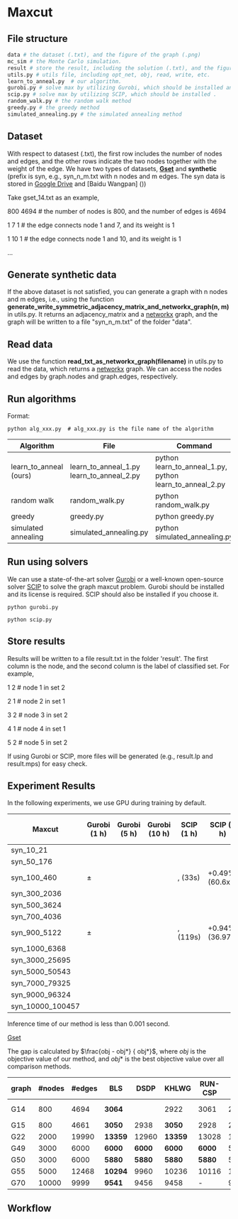 # Maxcut
## File structure
```python
data # the dataset (.txt), and the figure of the graph (.png)
mc_sim # the Monte Carlo simulation.
result # store the result, including the solution (.txt), and the figure (.png) drawn by matplotlib.
utils.py # utils file, including opt_net, obj, read, write, etc.
learn_to_anneal.py  # our algorithm.
gurobi.py # solve max by utilizing Gurobi, which should be installed and the license is required.
scip.py # solve max by utilizing SCIP, which should be installed .
random_walk.py # the random walk method
greedy.py # the greedy method
simulated_annealing.py # the simulated annealing method
```

## Dataset

With respect to datasest (.txt), the first row includes the number of nodes and edges, and the other rows indicate the two nodes together with the weight of the edge. We have two types of datasets, __[Gset](https://web.stanford.edu/~yyye/yyye/Gset/)__ and __synthetic__ (prefix is syn, e.g., syn_n_m.txt with n nodes and m edges. The syn data is stored in [Google Drive](https://drive.google.com/drive/folders/1gkpndZPj09ew-s9IvrWEZvvCFDWzd7vL) and [Baidu Wangpan] ())

Take gset_14.txt as an example,

800 4694 # the number of nodes is 800, and the number of edges is 4694

1 7 1 # the edge connects node 1 and 7, and its weight is 1

1 10 1 # the edge connects node 1 and 10, and its weight is 1

...

## Generate synthetic data

If the above dataset is not satisfied, you can generate a graph with n nodes and m edges, i.e., using the function __generate_write_symmetric_adjacency_matrix_and_networkx_graph(n, m)__ in utils.py. It returns an adjacency_matrix and a [networkx](https://networkx.org/documentation/stable/reference/introduction.html) graph, and the graph will be written to a file "syn_n_m.txt" of the folder "data". 

## Read data

We use the function __read_txt_as_networkx_graph(filename)__ in utils.py to read the data, which returns a [networkx](https://networkx.org/documentation/stable/reference/introduction.html) graph. We can access the nodes and edges by graph.nodes and graph.edges, respectively. 

## Run algorithms

Format:
```
python alg_xxx.py  # alg_xxx.py is the file name of the algorithm
```

| Algorithm | File| Command | 
|---|----------|----|
|learn_to_anneal (ours) | learn_to_anneal_1.py <br/> learn_to_anneal_2.py | python learn_to_anneal_1.py, <br/> python learn_to_anneal_2.py|
|random walk | random_walk.py | python random_walk.py|
| greedy | greedy.py | python greedy.py|
| simulated annealing| simulated_annealing.py | python simulated_annealing.py|


## Run using solvers

We can use a state-of-the-art solver [Gurobi](https://www.gurobi.com/) or a well-known open-source solver [SCIP](https://scipopt.org/) to solve the graph maxcut problem. Gurobi should be installed and its license is required. SCIP should also be installed if you choose it.

```
python gurobi.py

python scip.py 
```

## Store results

Results will be written to a file result.txt in the folder 'result'. The first column is the node, and the second column is the label of classified set. For example, 

1 2  # node 1 in set 2

2 1  # node 2 in set 1

3 2  # node 3 in set 2

4 1  # node 4 in set 1

5 2  # node 5 in set 2

If using Gurobi or SCIP, more files will be generated (e.g., result.lp and result.mps) for easy check. 

## Experiment Results

In the following experiments, we use GPU during training by default. 

 
|Maxcut |Gurobi (1 h)| Gurobi (5 h) | Gurobi (10 h) | SCIP (1 h)| SCIP (5 h) | SCIP (10 h) |Ours|improvement |
|-------|------|----| ---- |------|----| ---- |---- |--|
|syn_10_21   |   | ||   |  |||   |  |
|syn_50_176   |   | ||   |  |||   |  |
|syn_100_460  |  $\pm$  | || , (33s)  | +0.49%, (60.6x) |||   |  |
|syn_300_2036   |   | ||   |  |||   |  |
|syn_500_3624   |   | ||   |  |||   |  |
|syn_700_4036   |   | ||   |  |||   |  |
|syn_900_5122   |   $\pm$  || | , (119s) | +0.94%, (36.97x) |||   |  |
|syn_1000_6368   |   | ||   |  |||   |  |
|syn_3000_25695   |   | ||   |  |||   |  |
|syn_5000_50543   |   | ||   |  |||   |  |
|syn_7000_79325   |   | ||   |  |||   |  |
|syn_9000_96324   |   | ||   |  |||   |  |
|syn_10000_100457   |   | ||   |  |||   |  |

Inference time of our method is less than 0.001 second.


[Gset](https://web.stanford.edu/~yyye/yyye/Gset/)

The gap is calculated by $\frac{obj - obj*} { obj*}$, where $obj$ is the objective value of our method, and $obj*$ is the best objective value over all comparison methods.  

| graph | #nodes| #edges | BLS | DSDP | KHLWG | RUN-CSP | PI-GNN | Gurobi (1 h) | Gurobi (5 h) | Gurobi (10 h) | Ours | Gap | 
|---|----------|----|---|-----|-----|--------|----------|------| ---| ---| ----|----|
|G14 | 800 | 4694 | __3064__| | 2922 | 3061 | 2943  |3056 (24h) | ---| ---| 3025 | -1.27\%|
|G15 | 800 | 4661 | __3050__ | 2938 | __3050__ | 2928 | 2990  | ---| ---| | 2965 | -2.78\% | 
|G22 | 2000 | 19990 |__13359__ | 12960 | __13359__ | 13028 | 13181  | |---| ---| 12991 |  -2.75\% | 
|G49 | 3000 | 6000 | __6000__ | __6000__ | __6000__ | __6000__ | 5918  | ---| --- | --- | 5790|  -3.50\% | 
|G50 | 3000 | 6000 | __5880__ | __5880__ | __5880__ | __5880__ | 5820  | ---| --- | --- | 5720|  -2.72\% | 
|G55 | 5000 | 12468 | __10294__ | 9960 | 10236 | 10116 | 10138  | ---| --- | ---  |9890 |  -3.92\% | 
|G70 | 10000 | 9999 |__9541__ | 9456 | 9458 | - | 9421  | ---| --- | --- |9163 | -3.96\% | 



## Workflow
 

